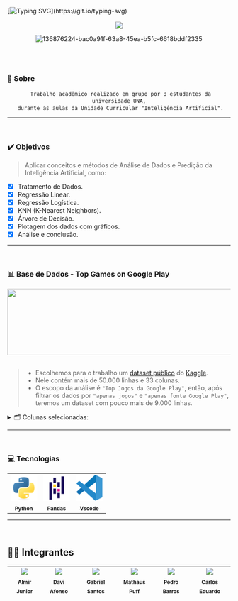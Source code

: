[![Typing SVG](https://readme-typing-svg.herokuapp.com/?color=A2B5CD&size=25&center=true&vCenter=true&width=1000&lines=print("Trabalho-IA-UNA");n+=+float(input("Nota+do+trabalho:+"));Nota+do+trabalho:+10.0;print("Nota+=+{}+Parabéns!!!"+.format(n)))](https://git.io/typing-svg)

<div align="center">
   <img align="center" width="55%" src= "https://user-images.githubusercontent.com/94051879/194399251-72469c60-61c4-4db6-bcff-7a01f1041428.gif">

![136876224-bac0a91f-63a8-45ea-b5fc-6618bddf2335](https://user-images.githubusercontent.com/94051879/194400886-f9f8b0ca-e4fc-44a5-829a-10cb25082eda.gif)
</div>

<br>
<br>


### :open_book: Sobre 

<div align="center">

 ```
  Trabalho acadêmico realizado em grupo por 8 estudantes da universidade UNA,
  durante as aulas da Unidade Curricular "Inteligência Artificial".
 
 ```
</div>

---

<br>

### ✔️ Objetivos
> Aplicar conceitos e métodos de Análise de Dados e Predição da Inteligência Artificial, como:

- [x] Tratamento de Dados.
- [x] Regressão Linear.
- [x] Regressão Logística.
- [x] KNN (K-Nearest Neighbors).
- [x] Árvore de Decisão.
- [x] Plotagem dos dados com gráficos.
- [x] Análise e conclusão.

---

<br>

### 📊 Base de Dados - Top Games on Google Play

<div align="center">
   <img align="center"  width="750" height="150" heingth src= "https://encrypted-tbn0.gstatic.com/images?q=tbn:ANd9GcRQI-IzqB3xrnyR8ZYCdWpRGmGneDjAGMyxIg&usqp=CAU">
</div>

<br>

> * Escolhemos para o trabalho um [dataset público](https://www.kaggle.com/datasets/kboghe/android-apps-metadata?select=Android+apps+csv.csv) do [Kaggle](https://www.kaggle.com/).  
> * Nele contém mais de 50.000 linhas e 33 colunas.  
> * O escopo da análise é `"Top Jogos da Google Play"`, então, após filtrar os dados por `"apenas jogos"` e `"apenas fonte Google Play"`, teremos um dataset com pouco mais de 9.000 linhas.  
<details>
    <summary> 🗂️ Colunas selecionadas:</summary>
<ul>

<details>
    <summary>1- Fancy Name</summary>

> Nome de apresentação do jogo.
</details>
<details>
    <summary>2- Category</summary>

> Categoria em que se enquadra.
</details>
<details>
    <summary>3- Company</summary>

> Nome da empresa desenvolvedora.
</details>
<details>
    <summary>4- Purchases</summary>

> Se há vendas dentro do jogo ou não (microtransações).
</details>
<details>
    <summary>5- Ads</summary>

> Se o jogo contém anúncios ou não.
</details>
<details>
    <summary>6- Age Rating</summary>

> Idade mínima recomendada.
</details>
<details>
    <summary>7- Downloads</summary>

> Marca de downloads alcançada.  
> (1/5/10/50/100/500/1.000/5.000 ... 1.000.000.000).
</details>
<details>
    <summary>8- Users Interact</summary>

> Se há interação entre usuários (multiplayer/rede social).
</details>
<details>
    <summary>9- Price</summary>

> Preço do jogo (se for pago).
</details>
<details>
    <summary>10- Rating</summary>

> Média de avaliação (0-5).
</details>
<details>
    <summary>11- Number Reviews</summary>

> Total de avaliações.
</details>
<details>
    <summary>12- Five</summary>

> Proporção relativa de avaliações com 5 estrelas.
</details>
<details>
    <summary>13- Four</summary>

> Proporção relativa de avaliações com 4 estrelas.
</details>
<details>
    <summary>14- Three</summary>

> Proporção relativa de avaliações com 3 estrelas.
</details>
<details>
    <summary>15- Two</summary>

> Proporção relativa de avaliações com 2 estrelas.
</details>
<details>
    <summary>16- One</summary>

> Proporção relativa de avaliações com 1 estrelas.
</details>

</details>

---

<br>

### 💻 Tecnologias 


<table>
  <tr>
    <td align="center">
      <a href="#">
        <img align="rigth" alt="python" height="60" width="60" src="https://raw.githubusercontent.com/devicons/devicon/master/icons/python/python-original.svg"><br>
        <sub>
          <b>Python</b>
        </sub>
      </a>
    </td>
    <td align="center">
      <a href="#">
        <img align="rigth" alt="pandas" height="60" width="60" src="https://raw.githubusercontent.com/devicons/devicon/master/icons/pandas/pandas-original.svg"><br>
        <sub>
          <b>Pandas</b>
        </sub>
      </a>
    </td>
        <td align="center">
      <a href="#">
         <img align="rigth" alt="vscode" height="60" width="60" src="https://raw.githubusercontent.com/devicons/devicon/master/icons/vscode/vscode-original.svg">
<br>
        <sub>
          <b>Vscode</b>
        </sub>
      </a>
    </td>
  </tr>
</table>

---


<br>

## :man_student: Integrantes

| [<img src="https://avatars.githubusercontent.com/u/72845631?v=4" width=115><br><sub>Almir Junior</sub>](https://github.com/AlmirJNR) |  [<img src="https://avatars.githubusercontent.com/u/89953265?v=4" width=115><br><sub>Davi Afonso</sub>](https://github.com/DaviAfonso88) |  [<img src="https://avatars.githubusercontent.com/u/85748917?v=4" width=115><br><sub>Gabriel Santos</sub>](https://github.com/gabrielrabelomachadosantos) |  [<img src="https://avatars.githubusercontent.com/u/90942975?v=4" width=115><br><sub>Mathaus Puff</sub>](https://github.com/mathauspuffdesouza) |  [<img src="https://avatars.githubusercontent.com/u/85514585?v=4" width=115><br><sub>Pedro Barros</sub>](https://github.com/Pedro-Barros77) | [<img src="https://avatars.githubusercontent.com/u/40840964?v=4" width=115><br><sub>Carlos Eduardo</sub>](https://github.com/caduuh)
| :---: | :---: | :---: | :---: | :---: | :--: |




